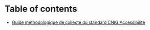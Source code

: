 # Table of contents

* [Guide méthodologique de collecte du standard CNIG Accessibilité](README.md)
